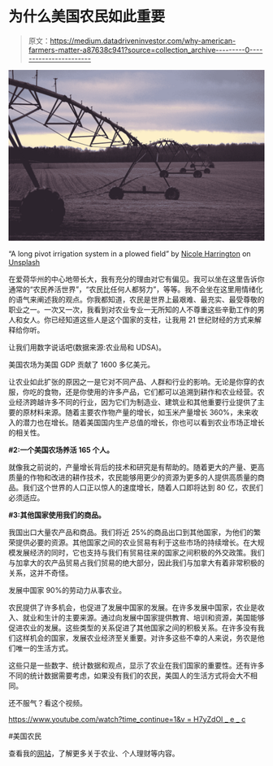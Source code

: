 # 为什么美国农民如此重要

> 原文：<https://medium.datadriveninvestor.com/why-american-farmers-matter-a87638c941?source=collection_archive---------0----------------------->

![](img/81743db652c2f0010a027e5e725f4eb7.png)

“A long pivot irrigation system in a plowed field” by [Nicole Harrington](https://unsplash.com/@nicolegeri?utm_source=medium&utm_medium=referral) on [Unsplash](https://unsplash.com?utm_source=medium&utm_medium=referral)

在爱荷华州的中心地带长大，我有充分的理由对它有偏见。我可以坐在这里告诉你通常的“农民养活世界”，“农民比任何人都努力”，等等。我不会坐在这里用情绪化的语气来阐述我的观点。你我都知道，农民是世界上最艰难、最充实、最受尊敬的职业之一。一次又一次，我看到对农业专业一无所知的人不尊重这些辛勤工作的男人和女人。你已经知道这些人是这个国家的支柱，让我用 21 世纪财经的方式来解释给你听。

让我们用数字说话吧(数据来源:农业局和 UDSA)。

美国农场为美国 GDP 贡献了 1600 多亿美元。

让农业如此扩张的原因之一是它对不同产品、人群和行业的影响。无论是你穿的衣服，你吃的食物，还是你使用的许多产品，它们都可以追溯到耕作和农业经营。农业经济跨越许多不同的行业，因为它们为制造业、建筑业和其他重要行业提供了主要的原材料来源。随着主要农作物产量的增长，如玉米产量增长 360%，未来收入的潜力也在增长。随着美国国内生产总值的增长，你也可以看到农业市场正增长的相关性。

**#2:一个美国农场养活 165 个人。**

就像我之前说的，产量增长背后的技术和研究是有帮助的。随着更大的产量、更高质量的作物和改进的耕作技术，农民能够用更少的资源为更多的人提供高质量的商品。我们这个世界的人口正以惊人的速度增长，随着人口即将达到 80 亿，农民们必须适应。

**#3:其他国家使用我们的商品。**

我国出口大量农产品和商品。我们将近 25%的商品出口到其他国家，为他们的繁荣提供必要的资源。其他国家之间的农业贸易有利于这些市场的持续增长。在大规模发展经济的同时，它也支持与我们有贸易往来的国家之间积极的外交政策。我们与加拿大的农产品贸易占我们贸易的绝大部分，因此我们与加拿大有着非常积极的关系，这并不奇怪。

发展中国家 90%的劳动力从事农业。

农民提供了许多机会，也促进了发展中国家的发展。在许多发展中国家，农业是收入、就业和生计的主要来源。通过向发展中国家提供教育、培训和资源，美国能够促进农业的发展。这些类型的关系促进了其他国家之间的积极关系。在许多没有我们这样机会的国家，发展农业经济至关重要。对许多这些不幸的人来说，务农是他们唯一的生活方式。

这些只是一些数字、统计数据和观点，显示了农业在我们国家的重要性。还有许多不同的统计数据需要考虑，如果没有我们的农民，美国人的生活方式将会大不相同。

还不服气？看这个视频。

[https://www.youtube.com/watch?time_continue=1&v = H7yZdOl _ e _ c](https://www.youtube.com/watch?time_continue=1&v=H7yZdOl_e_c)

#美国农民

查看我的[网站](http://21stfinance.com)，了解更多关于农业、个人理财等内容。